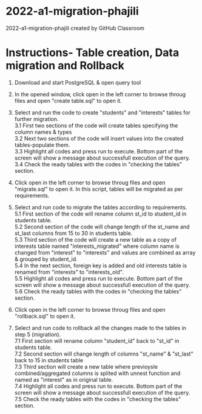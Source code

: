 # 2022-a1-migration-phajili
2022-a1-migration-phajili created by GitHub Classroom
# Instructions- Table creation, Data migration and Rollback

1. Download and start PostgreSQL & open query tool

2. In the opened window, click open in the left corner to browse throug files and open "create table.sql" to open it.

3. Select and run the code to create "students" and "interests" tables for further migration.   
	3.1 First two sections of the code will create tables specifying the column names & types  
	3.2 Next two sections of the code will insert values into the created tables-populate them.    
	3.3 Highlight all codes and press run to execute. Bottom part of the screen will show a message about successfull execution of the query.   
	3.4 Check the ready tables with the codes in "checking the tables" section.  

4. Click open in the left corner to browse throug files and open "migrate.sql" to open it. In this script, tables will be migrated as per requirements.  
	
5. Select and run code to migrate the tables according to requirements.   
	5.1 First section of the code will rename column st_id to student_id in students table.  
	5.2 Second section of the code will change length of the st_name and st_last columns from 15 to 30 in students table.   
	5.3 Third section of the code will create a new table as a copy of interests table named "interests_migrated" where column name is changed from "interest" to "interests" and values are combined as array & grouped by student_id.  
	5.4 In the next section, foreign key is added and old interests table is renamed from "interests" to "interests_old".  
	5.5 Highlight all codes and press run to execute. Bottom part of the screen will show a message about successfull execution of the query.    
	5.6 Check the ready tables with the codes in "checking the tables" section.   

6. Click open in the left corner to browse throug files and open "rollback.sql" to open it.
	
7. Select and run code to rollback all the changes made to the tables in step 5 (migration).   
	7.1 First section will rename column "student_id" back to "st_id" in students table.    
	7.2 Second section will change length of columns "st_name" & "st_last" back to 15 in students table   
	7.3 Third section will create a new table where previoysle combined/aggregated columns is splited with unnest function and named as "interest" as in original table.   
	7.4 Highlight all codes and press run to execute. Bottom part of the screen will show a message about successfull execution of the query.  
	7.5 Check the ready tables with the codes in "checking the tables" section.  
